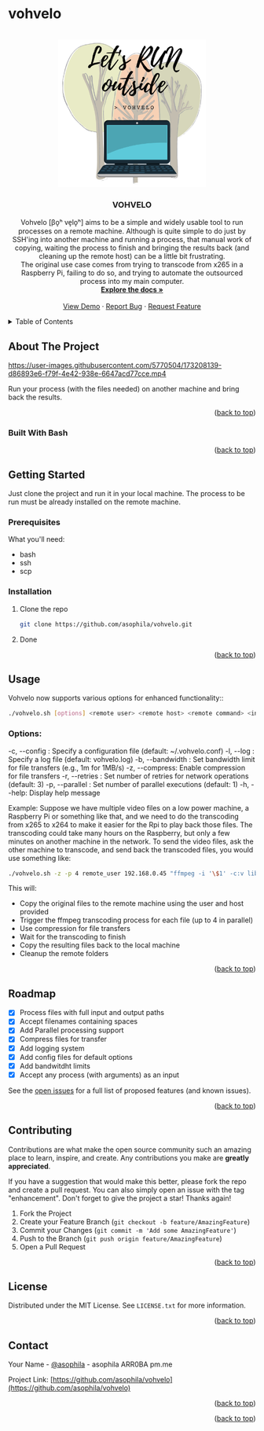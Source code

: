 # vohvelo
<div id="top"></div>

<!-- PROJECT LOGO -->
<br />
<div align="center">
  <a href="https://github.com/asophila/vohvelo">
    <img src="images/vohvelo-logo.png" alt="Logo" width="300" height="300">
  </a>

<h3 align="center">VOHVELO</h3>

  <p align="center">
    Vohvelo [βo̞ʰ ve̞lo̞ʰ] aims to be a simple and widely usable tool to run processes on a remote machine. Although is quite simple to do just by SSH'ing into another machine and running a process, that manual work of copying, waiting the process to finish and bringing the results back (and cleaning up the remote host) can be a little bit frustrating.
    <br />
    The original use case comes from trying to transcode from x265 in a Raspberry Pi, failing to do so, and trying to automate the outsourced process into my main computer.
    <br />
    <a href="https://github.com/bicubico/vohvelo"><strong>Explore the docs »</strong></a>
    <br />
    <br />
    <a href="https://github.com/bicubico/vohvelo">View Demo</a>
    ·
    <a href="https://github.com/bicubico/vohvelo/issues">Report Bug</a>
    ·
    <a href="https://github.com/bicubico/vohvelo/issues">Request Feature</a>
  </p>
</div>



<!-- TABLE OF CONTENTS -->
<details>
  <summary>Table of Contents</summary>
  <ol>
    <li>
      <a href="#about-the-project">About The Project</a>
      <ul>
        <li><a href="#built-with">Built With</a></li>
      </ul>
    </li>
    <li>
      <a href="#getting-started">Getting Started</a>
      <ul>
        <li><a href="#prerequisites">Prerequisites</a></li>
        <li><a href="#installation">Installation</a></li>
      </ul>
    </li>
    <li><a href="#usage">Usage</a></li>
    <li><a href="#roadmap">Roadmap</a></li>
    <li><a href="#contributing">Contributing</a></li>
    <li><a href="#license">License</a></li>
    <li><a href="#contact">Contact</a></li>
  </ol>
</details>



<!-- ABOUT THE PROJECT -->
## About The Project

https://user-images.githubusercontent.com/5770504/173208139-d86893e6-f79f-4e42-938e-6647acd77cce.mp4


Run your process (with the files needed) on another machine and bring back the results.

<p align="right">(<a href="#top">back to top</a>)</p>



### Built With Bash

<p align="right">(<a href="#top">back to top</a>)</p>


<!-- GETTING STARTED -->
## Getting Started

Just clone the project and run it in your local machine.
The process to be run must be already installed on the remote machine.

### Prerequisites

What you'll need:
* bash
* ssh
* scp

### Installation

1. Clone the repo
   ```sh
   git clone https://github.com/asophila/vohvelo.git
   ```
2. Done

<p align="right">(<a href="#top">back to top</a>)</p>



<!-- USAGE EXAMPLES -->
## Usage

Vohvelo now supports various options for enhanced functionality::
```sh
./vohvelo.sh [options] <remote user> <remote host> <remote command> <input file(s)> <output file>
```
### Options:

-c, --config <file>: Specify a configuration file (default: ~/.vohvelo.conf)
-l, --log <file>: Specify a log file (default: vohvelo.log)
-b, --bandwidth <limit>: Set bandwidth limit for file transfers (e.g., 1m for 1MB/s)
-z, --compress: Enable compression for file transfers
-r, --retries <num>: Set number of retries for network operations (default: 3)
-p, --parallel <num>: Set number of parallel executions (default: 1)
-h, --help: Display help message


Example:
Suppose we have multiple video files on a low power machine, a Raspberry Pi or something like that, and we need to do the transcoding from x265 to x264 to make it easier for the Rpi to play back those files. 
The transcoding could take many hours on the Raspberry, but only a few minutes on another machine in the network. 
To send the video files, ask the other machine to transcode, and send back the transcoded files, you would use something like:

```sh
./vohvelo.sh -z -p 4 remote_user 192.168.0.45 "ffmpeg -i '\$1' -c:v libx264 -crf 23 -preset medium -c:a aac -b:a 128k '\$2'" morbius.mkv avengers.mkv thor.mkv output_%d.mp4
```

This will:
* Copy the original files to the remote machine using the user and host provided
* Trigger the ffmpeg transcoding process for each file (up to 4 in parallel)
* Use compression for file transfers
* Wait for the transcoding to finish
* Copy the resulting files back to the local machine
* Cleanup the remote folders

<p align="right">(<a href="#top">back to top</a>)</p>


<!-- ROADMAP -->
## Roadmap

- [x] Process files with full input and output paths
- [x] Accept filenames containing spaces
- [x] Add Parallel processing support
- [x] Compress files for transfer
- [x] Add logging system
- [x] Add config files for default options
- [x] Add bandwitdht limits
- [x] Accept any process (with arguments) as an input

See the [open issues](https://github.com/github_username/repo_name/issues) for a full list of proposed features (and known issues).

<p align="right">(<a href="#top">back to top</a>)</p>



<!-- CONTRIBUTING -->
## Contributing

Contributions are what make the open source community such an amazing place to learn, inspire, and create. Any contributions you make are **greatly appreciated**.

If you have a suggestion that would make this better, please fork the repo and create a pull request. You can also simply open an issue with the tag "enhancement".
Don't forget to give the project a star! Thanks again!

1. Fork the Project
2. Create your Feature Branch (`git checkout -b feature/AmazingFeature`)
3. Commit your Changes (`git commit -m 'Add some AmazingFeature'`)
4. Push to the Branch (`git push origin feature/AmazingFeature`)
5. Open a Pull Request

<p align="right">(<a href="#top">back to top</a>)</p>



<!-- LICENSE -->
## License

Distributed under the MIT License. See `LICENSE.txt` for more information.

<p align="right">(<a href="#top">back to top</a>)</p>



<!-- CONTACT -->
## Contact

Your Name - [@asophila](https://lile.cl/asophila) - asophila ARR0BA pm.me

Project Link: [https://github.com/asophila/vohvelo](https://github.com/asophila/vohvelo)

<p align="right">(<a href="#top">back to top</a>)</p>


<p align="right">(<a href="#top">back to top</a>)</p>
